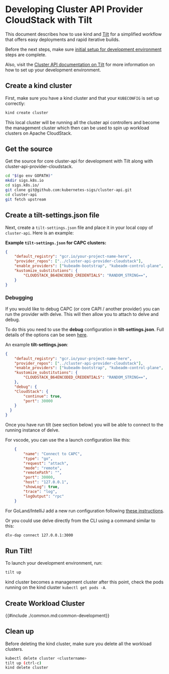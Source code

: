 # Developing Cluster API Provider CloudStack with Tilt

This document describes how to use kind and [Tilt][tilt] for a simplified workflow that offers easy deployments and rapid iterative builds.

Before the next steps, make sure [initial setup for development environment][initial-setup] steps are complete.

Also, visit the [Cluster API documentation on Tilt][cluster_api_tilt] for more information on how to set up your development environment.

## Create a kind cluster

First, make sure you have a kind cluster and that your `KUBECONFIG` is set up correctly:

``` bash
kind create cluster
```

This local cluster will be running all the cluster api controllers and become the management cluster which then can be used to spin up workload clusters on Apache CloudStack.

## Get the source

Get the source for core cluster-api for development with Tilt along with cluster-api-provider-cloudstack.

```bash
cd "$(go env GOPATH)"
mkdir sigs.k8s.io
cd sigs.k8s.io/
git clone git@github.com:kubernetes-sigs/cluster-api.git
cd cluster-api
git fetch upstream
```

## Create a tilt-settings.json file

Next, create a `tilt-settings.json` file and place it in your local copy of `cluster-api`. Here is an example:

**Example `tilt-settings.json` for CAPC clusters:**

```json
{
    "default_registry": "gcr.io/your-project-name-here",
    "provider_repos": ["../cluster-api-provider-cloudstack"],
    "enable_providers": ["kubeadm-bootstrap", "kubeadm-control-plane", "cloudstack"],
    "kustomize_substitutions": {
        "CLOUDSTACK_B64ENCODED_CREDENTIALS": "RANDOM_STRING==",
    }
}
```

### Debugging

If you would like to debug CAPC (or core CAPI / another provider) you can run the provider with delve. This will then allow you to attach to delve and debug.

To do this you need to use the **debug** configuration in **tilt-settings.json**. Full details of the options can be seen [here](https://cluster-api.sigs.k8s.io/developer/tilt.html).

An example **tilt-settings.json**:

```json
{
    "default_registry": "gcr.io/your-project-name-here",
    "provider_repos": ["../cluster-api-provider-cloudstack"],
    "enable_providers": ["kubeadm-bootstrap", "kubeadm-control-plane", "cloudstack"],
    "kustomize_substitutions": {
        "CLOUDSTACK_B64ENCODED_CREDENTIALS": "RANDOM_STRING==",
    },
    "debug": {
    "CloudStack": {
        "continue": true,
        "port": 30000
    }
  }
}
```

Once you have run tilt (see section below) you will be able to connect to the running instance of delve.

For vscode, you can use the a launch configuration like this:

```json
    {
        "name": "Connect to CAPC",
        "type": "go",
        "request": "attach",
        "mode": "remote",
        "remotePath": "",
        "port": 30000,
        "host": "127.0.0.1",
        "showLog": true,
        "trace": "log",
        "logOutput": "rpc"
    }
```

For GoLand/IntelliJ add a new run configuration following [these instructions](https://www.jetbrains.com/help/go/attach-to-running-go-processes-with-debugger.html#step-3-create-the-remote-run-debug-configuration-on-the-client-computer).

Or you could use delve directly from the CLI using a command similar to this:

```bash
dlv-dap connect 127.0.0.1:3000
```

## Run Tilt!

To launch your development environment, run:

``` bash
tilt up
```

kind cluster becomes a management cluster after this point, check the pods running on the kind cluster `kubectl get pods -A`.

## Create Workload Cluster

{{#include ./common.md:common-development}}

## Clean up

Before deleting the kind cluster, make sure you delete all the workload clusters.

```bash
kubectl delete cluster <clustername>
tilt up (ctrl-c)
kind delete cluster
```

<!-- References -->
[tilt]: https://tilt.dev
[cluster_api_tilt]: https://cluster-api.sigs.k8s.io/developer/tilt.html
[initial-setup]: ./index.html#initial-setup-for-development-environment
